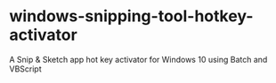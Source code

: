 # windows-snipping-tool-hotkey-activator
A Snip &amp; Sketch app hot key activator for Windows 10 using Batch and VBScript

